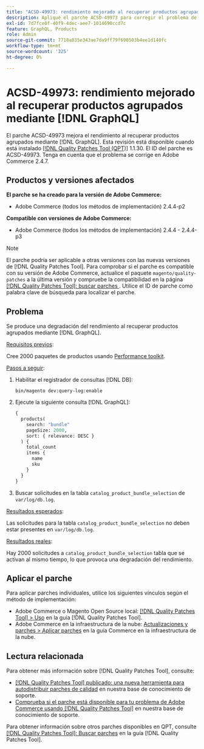 ```yaml
---
title: "ACSD-49973: rendimiento mejorado al recuperar productos agrupados mediante  [!DNL GraphQL]"
description: Aplique el parche ACSD-49973 para corregir el problema de Adobe Commerce donde se produce una degradación del rendimiento al recuperar productos agrupados mediante  [!DNL GraphQL].
exl-id: 7d7fce0f-40f9-4dec-aee7-1014690ccd7c
feature: GraphQL, Products
role: Admin
source-git-commit: 7718a835e343ae7da9ff79f690503b4ee1d140fc
workflow-type: tm+mt
source-wordcount: '325'
ht-degree: 0%

---
```


# ACSD-49973: rendimiento mejorado al recuperar productos agrupados mediante [!DNL GraphQL]

El parche ACSD-49973 mejora el rendimiento al recuperar productos agrupados mediante [!DNL GraphQL]. Esta revisión está disponible cuando está instalado [[!DNL Quality Patches Tool (QPT)]](/help/announcements/adobe-commerce-announcements/magento-quality-patches-released-new-tool-to-self-serve-quality-patches.md) 1.1.30. El ID del parche es ACSD-49973. Tenga en cuenta que el problema se corrige en Adobe Commerce 2.4.7.

## Productos y versiones afectados

**El parche se ha creado para la versión de Adobe Commerce:**

* Adobe Commerce (todos los métodos de implementación) 2.4.4-p2

**Compatible con versiones de Adobe Commerce:**

* Adobe Commerce (todos los métodos de implementación) 2.4.4 - 2.4.4-p3

>[!NOTE]
>
>El parche podría ser aplicable a otras versiones con las nuevas versiones de [!DNL Quality Patches Tool]. Para comprobar si el parche es compatible con su versión de Adobe Commerce, actualice el paquete `magento/quality-patches` a la última versión y compruebe la compatibilidad en la página [[!DNL Quality Patches Tool]: buscar parches ](https://experienceleague.adobe.com/tools/commerce-quality-patches/index.html?lang=es). Utilice el ID de parche como palabra clave de búsqueda para localizar el parche.

## Problema

Se produce una degradación del rendimiento al recuperar productos agrupados mediante [!DNL GraphQL].

<u>Requisitos previos</u>:

Cree 2000 paquetes de productos usando [Performance toolkit](https://experienceleague.adobe.com/docs/commerce-operations/configuration-guide/cli/generate-data.html?lang=es).

<u>Pasos a seguir</u>:

1. Habilitar el registrador de consultas [!DNL DB]:

   ```
   bin/magento dev:query-log:enable
   ```

1. Ejecute la siguiente consulta [!DNL GraphQL]:

   ```GraphQL
   {
     products(
       search: "bundle"
       pageSize: 2000,
       sort: { relevance: DESC }
     ) {
       total_count
       items {
         name
         sku
       }
     }
   }
   ```

1. Buscar solicitudes en la tabla `catalog_product_bundle_selection` de `var/log/db.log`.

<u>Resultados esperados</u>:

Las solicitudes para la tabla `catalog_product_bundle_selection` no deben estar presentes en `var/log/db.log`.

<u>Resultados reales</u>:

Hay 2000 solicitudes a `catalog_product_bundle_selection` tabla que se activan al mismo tiempo, lo que provoca una degradación del rendimiento.

## Aplicar el parche

Para aplicar parches individuales, utilice los siguientes vínculos según el método de implementación:

* Adobe Commerce o Magento Open Source local: [[!DNL Quality Patches Tool] > Uso](https://experienceleague.adobe.com/docs/commerce-operations/tools/quality-patches-tool/usage.html?lang=es) en la guía [!DNL Quality Patches Tool].
* Adobe Commerce en la infraestructura de la nube: [Actualizaciones y parches > Aplicar parches](https://experienceleague.adobe.com/docs/commerce-cloud-service/user-guide/develop/upgrade/apply-patches.html?lang=es) en la guía Commerce en la infraestructura de la nube.

## Lectura relacionada

Para obtener más información sobre [!DNL Quality Patches Tool], consulte:

* [[!DNL Quality Patches Tool] publicado: una nueva herramienta para autodistribuir parches de calidad](/help/announcements/adobe-commerce-announcements/magento-quality-patches-released-new-tool-to-self-serve-quality-patches.md) en nuestra base de conocimiento de soporte.
* [Comprueba si el parche está disponible para tu problema de Adobe Commerce usando [!DNL Quality Patches Tool]](/help/support-tools/patches-available-in-qpt-tool/check-patch-for-magento-issue-with-magento-quality-patches.md) en nuestra base de conocimiento de soporte.

Para obtener información sobre otros parches disponibles en QPT, consulte [[!DNL Quality Patches Tool]: Buscar parches](https://experienceleague.adobe.com/tools/commerce-quality-patches/index.html?lang=es) en la guía [!DNL Quality Patches Tool].
